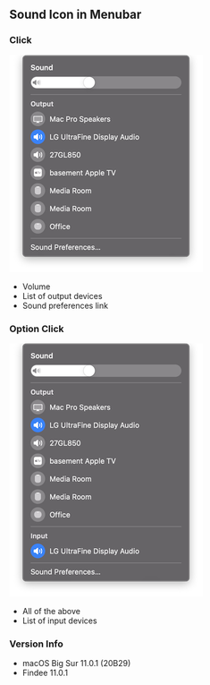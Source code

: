 ## Sound Icon in Menubar

### Click

![Finder Sound click](https://github.com/jpavley/macos-hidden-menus/blob/main/screenshots/finder-sound-click.png)

- Volume
- List of output devices
- Sound preferences link

### Option Click

![Finder Sound option click](https://github.com/jpavley/macos-hidden-menus/blob/main/screenshots/finder-sound-option-click.png)

- All of the above
- List of input devices

### Version Info

- macOS Big Sur 11.0.1 (20B29)
- Findee 11.0.1
